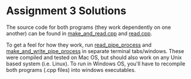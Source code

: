 # Assignment 3 Solutions
The source code for both programs (they work dependently on one another) can be found in [make_and_read.cpp](./make_and_read.cpp) and [read.cpp](./read.cpp).

To get a feel for how they work, run [read_pipe_process](./compiled/read_pipe_process) and [make_and_write_pipe_process](./compiled/make_and_write_pipe_process) in separate terminal tabs/windows. These were compiled and tested on Mac OS, but should also work on any Unix based system (i.e. Linux). To run in Windows OS, you'll have to recompile both programs (.cpp files) into windows executables. 